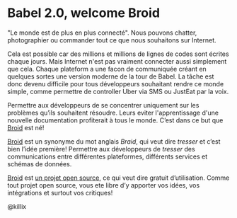 # Babel 2.0, welcome Broid
"Le monde est de plus en plus connecté". Nous pouvons chatter, photographier ou commander tout ce que nous souhaitons sur Internet.

Cela est possible car des millions et millions de lignes de codes sont écrites chaque jours. Mais Internet n'est pas vraiment connecter aussi simplement que cela. Chaque plateform a une facon de communiquée créant en quelques sortes une version moderne de la tour de Babel. La tâche est donc devenu difficile pour tous développeurs souhaitant rendre ce monde simple, comme permettre de controller Uber via SMS ou JustEat par la voix.

Permettre aux développeurs de se concentrer uniquement sur les problèmes qu’ils souhaitent résoudre. Leurs eviter l'apprentissage d'une nouvelle documentation profiterait à tous le monde. C’est dans ce but que [Broid](www.broid.ai) est né!

[Broid](www.broid.ai) est un synonyme du mot anglais _Braid_, qui veut dire _tresser_ et c’est bien l’idée première!
Permettre aux développeurs de _tresser_ des communications entre différentes plateformes, différents services et schémas de données.

[Broid](www.broid.ai) est [un projet open source](https://github.com/broidhq/feedhack), ce qui veut dire gratuit d’utilisation.
Comme tout projet open source, vous ete libre d’y apporter vos idées, vos intégrations et surtout vos critiques!

@killix
